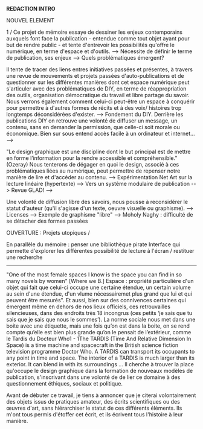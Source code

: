 __REDACTION INTRO__

NOUVEL ELEMENT 

1 / Ce projet de mémoire essaye de dessiner les enjeux contemporains auxquels font face la publication - entendue comme tout objet ayant pour but de rendre public - et tente d'entrevoir les possibilités qu'offre le numérique, en terme d'espace et d'outils.
--> Nécessite de définir le terme de publication, ses enjeux
--> Quels problématiques émergent? 

Il tente de tracer des liens entres initiatives passées et présentes, à travers une revue de mouvements et projets passées d'auto-publications et de questionner sur les différentes manières dont cet espace numérique peut s'articuler avec des problématiques de DIY, en terme de réappropriation des outils, organisation démocratique du travail et libre partage du savoir. Nous verrons également comment celui-ci peut-être un espace à conquérir pour permettre à d'autres formes de récits et à des voix/ histoires trop longtemps déconsidérées d'exister. 
--> Fondement du DIY. Derrière les publications DIY on retrouve une volonté de diffuser un message, un contenu, sans en demander la permission, que celle-ci soit morale ou économique. Bien sur sous entend accès facile à un ordinateur et internet...
-->

"Le design graphique est une discipline dont le but principal est de mettre en forme l’information pour la rendre accessible et compréhensible." (Ozeray) Nous tenterons de dégager en quoi le design, associé à ces problématiques liées au numérique, peut permettre de repenser notre manière de lire et d'accéder au contenu.
--> Expérimentation Net Art sur la lecture linéaire (hypertexte) 
--> Vers un systême modulaire de publication 
--> Revue GLAD!
--> 

Une volonté de diffusion libre des savoirs, nous pousse à reconsidérer le statut d'auteur (qu'il s'agisse d'un texte, oeuvre visuelle ou graphisme). 
--> Licenses
--> Exemple de graphisme "libre"
--> Moholy Naghy : difficulté de se détacher des formes passées 

OUVERTURE : Projets utopiques / 

En parallèle du mémoire : penser une bibliothèque pirate 
Interface qui permette d'explorer les différentes possibilité de lecture à l'écran / restituer une recherche

***

"One of the most female spaces I know is the space you can find in so many novels by women" [Where we B.]
Espace : propriété particulière d'un objet qui fait que celui-ci occupe une certaine étendue, un certain volume au sein d'une étendue, d'un vlume nécessairemet plus grand que lui et qui peuvent être mesurés". Et aussi, bien sur des connivences certaines qui émergent même en dehors de nos lieux officiels, ces retrouvailles silencieuses, dans des endroits très 
18
incongrus (ces petits ‘je sais que tu sais que je sais que nous le sommes’). La norme sociale nous met dans une boite avec une étiquette, mais une fois qu’on est dans la boite, on se rend compte qu’elle est bien plus grande qu’on le pensait de l’extérieur, comme le Tardis du Docteur Who1 - 1The TARDIS (Time And Relative Dimension In Space) is a time machine and spacecraft in the British science fiction television programme Doctor Who. A TARDIS can transport its occupants to any point in time and space. The interior of a TARDIS is much larger than its exterior. It can blend in with its surroundings ...
 Il cherche à trouver la place qu'occupe le design graphique dans la formation de nouveaux modèles de publication, s'inscrivant dans une volonté de  de lier ce domaine à des questionnement éthiques, sociaux et politique.

Avant de débuter ce travail, je tiens à annoncer que je citerai volontairement des objets issus de pratiques amateur, des écrits scientifiques ou des œuvres d'art, sans hiérarchiser le statut de ces différents éléments. Ils m'ont tous permis d'étoffer cet écrit, et ils écrivent tous l'histoire à leur manière.  
